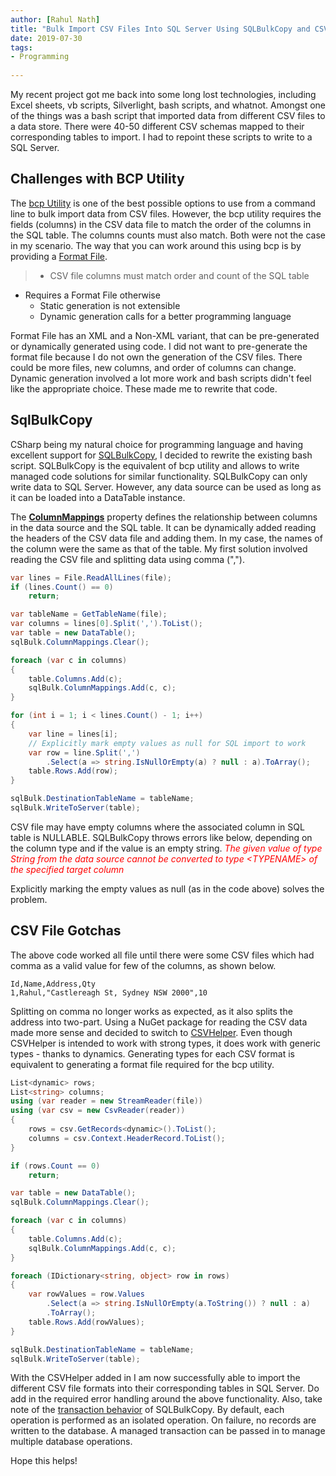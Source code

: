 ```yaml
---
author: [Rahul Nath]
title: "Bulk Import CSV Files Into SQL Server Using SQLBulkCopy and CSVHelper"
date: 2019-07-30
tags:
- Programming
  
---
```


My recent project got me back into some long lost technologies, including Excel sheets, vb scripts, Silverlight, bash scripts, and whatnot. Amongst one of the things was a bash script that imported data from different CSV files to a data store. There were 40-50 different CSV schemas mapped to their corresponding tables to import. I had to repoint these scripts to write to a SQL Server.

## Challenges with BCP Utility

The [bcp Utility](https://docs.microsoft.com/en-us/sql/tools/bcp-utility?view=sql-server-2017) is one of the best possible options to use from a command line to bulk import data from CSV files. However, the bcp utility requires the fields (columns) in the CSV data file to match the order of the columns in the SQL table. The columns counts must also match. Both were not the case in my scenario. The way that you can work around this using bcp is by providing a [Format File](https://docs.microsoft.com/en-us/sql/relational-databases/import-export/use-a-format-file-to-map-table-columns-to-data-file-fields-sql-server?view=sql-server-2017). 

> - CSV file columns must match order and count of the SQL table
- Requires a Format File otherwise 
    - Static generation is not extensible
    - Dynamic generation calls for a better programming language 

Format File has an XML and a Non-XML variant, that can be pre-generated or dynamically generated using code. I did not want to pre-generate the format file because I do not own the generation of the CSV files. There could be more files, new columns, and order of columns can change. Dynamic generation involved a lot more work and bash scripts didn't feel like the appropriate choice. These made me to rewrite that code.

## SqlBulkCopy

CSharp being my natural choice for programming language and having excellent support for [SQLBulkCopy](https://docs.microsoft.com/en-us/dotnet/api/system.data.sqlclient.sqlbulkcopy?view=netframework-4.8), I decided to rewrite the existing bash script. SQLBulkCopy is the equivalent of bcp utility and allows to write managed code solutions for similar functionality. SQLBulkCopy can only write data to SQL Server. However, any data source can be used as long as it can be loaded into a DataTable instance.

The [**ColumnMappings**](https://docs.microsoft.com/en-us/dotnet/api/system.data.sqlclient.sqlbulkcopy.columnmappings?view=netframework-4.8#System_Data_SqlClient_SqlBulkCopy_ColumnMappings) property defines the relationship between columns in the data source and the SQL table. It can be dynamically added reading the headers of the CSV data file and adding them. In my case, the names of the column were the same as that of the table. My first solution involved reading the CSV file and splitting data using comma (",").

``` csharp
var lines = File.ReadAllLines(file);
if (lines.Count() == 0) 
    return;

var tableName = GetTableName(file);
var columns = lines[0].Split(',').ToList();
var table = new DataTable();
sqlBulk.ColumnMappings.Clear();

foreach (var c in columns)
{
    table.Columns.Add(c);
    sqlBulk.ColumnMappings.Add(c, c); 
}

for (int i = 1; i < lines.Count() - 1; i++)
{
    var line = lines[i];
    // Explicitly mark empty values as null for SQL import to work
    var row = line.Split(',')
        .Select(a => string.IsNullOrEmpty(a) ? null : a).ToArray();
    table.Rows.Add(row);
}

sqlBulk.DestinationTableName = tableName;
sqlBulk.WriteToServer(table);
```

CSV file may have empty columns where the associated column in SQL table is NULLABLE.  SQLBulkCopy throws errors like below, depending on the column type and if the value is an empty string.
*<span style='color:red'>The given value of type String from the data source cannot be converted to type \<TYPENAME> of the specified target column</span>*

Explicitly marking the empty values as null (as in the code above) solves the problem.

## CSV File Gotchas

The above code worked all file until there were some CSV files which had comma as a valid value for few of the columns, as shown below.

``` csv
Id,Name,Address,Qty
1,Rahul,"Castlereagh St, Sydney NSW 2000",10
```

Splitting on comma no longer works as expected, as it also splits the address into two-part. Using a NuGet package for reading the CSV data made more sense and decided to switch to [CSVHelper](https://github.com/JoshClose/CsvHelper). Even though CSVHelper is intended to work with strong types, it does work with generic types  - thanks to dynamics. Generating types for each CSV format is equivalent to generating a format file required for the bcp utility. 

``` csharp
List<dynamic> rows;
List<string> columns;
using (var reader = new StreamReader(file))
using (var csv = new CsvReader(reader))
{
    rows = csv.GetRecords<dynamic>().ToList();
    columns = csv.Context.HeaderRecord.ToList();
}

if (rows.Count == 0)
    return;

var table = new DataTable();
sqlBulk.ColumnMappings.Clear();

foreach (var c in columns)
{
    table.Columns.Add(c);
    sqlBulk.ColumnMappings.Add(c, c);
}

foreach (IDictionary<string, object> row in rows)
{
    var rowValues = row.Values
        .Select(a => string.IsNullOrEmpty(a.ToString()) ? null : a)
        .ToArray();
    table.Rows.Add(rowValues);
}

sqlBulk.DestinationTableName = tableName;
sqlBulk.WriteToServer(table);
```

With the CSVHelper added in I am now successfully able to import the different CSV file formats into their corresponding tables in SQL Server. Do add in the required error handling around the above functionality. Also, take note of the [transaction behavior](https://docs.microsoft.com/en-us/dotnet/framework/data/adonet/sql/transaction-and-bulk-copy-operations) of SQLBulkCopy. By default, each operation is performed as an isolated operation. On failure, no records are written to the database. A managed transaction can be passed in to manage multiple database operations. 

Hope this helps!
